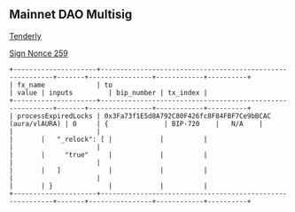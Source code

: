 ## Mainnet DAO Multisig
[Tenderly](https://dashboard.tenderly.co/public/safe/safe-apps/simulator/6635de7c-24fe-400b-8467-1ffb8e144871)

[Sign Nonce 259](https://app.safe.global/transactions/queue?safe=eth:0x10A19e7eE7d7F8a52822f6817de8ea18204F2e4f)
```
+---------------------+----------------------------------------------------------+-------+----------------+------------+----------+
| fx_name             | to                                                       | value | inputs         | bip_number | tx_index |
+---------------------+----------------------------------------------------------+-------+----------------+------------+----------+
| processExpiredLocks | 0x3Fa73f1E5d8A792C80F426fc8F84FBF7Ce9bBCAC (aura/vlAURA) | 0     | {              | BIP-720    |   N/A    |
|                     |                                                          |       |   "_relock": [ |            |          |
|                     |                                                          |       |     "true"     |            |          |
|                     |                                                          |       |   ]            |            |          |
|                     |                                                          |       | }              |            |          |
+---------------------+----------------------------------------------------------+-------+----------------+------------+----------+
```
